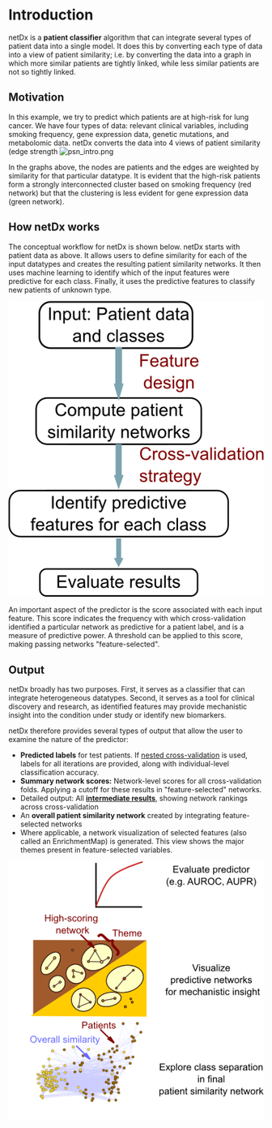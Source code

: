 # Introduction

netDx is a **patient classifier** algorithm that can integrate several types of patient data into a single model. It does this by converting each type of data into a view of patient similarity; i.e. by converting the data into a graph in which more similar patients are tightly linked, while less similar patients are not so tightly linked.  

## Motivation

In this example, we try to predict which patients are at high-risk for lung cancer. We have four types of data: relevant clinical variables, including smoking frequency, gene expression data, genetic mutations, and metabolomic data. netDx converts the data into 4 views of patient similarity (edge strength
![psn_intro.png](./images/Introduction/psn_intro.png)

In the graphs above, the nodes are patients and the edges are weighted by similarity for that particular datatype. It is evident that the high-risk patients form a strongly interconnected cluster based on smoking frequency (red network) but that the clustering is less evident for gene expression data (green network).

## How netDx works
The conceptual workflow for netDx is shown below. netDx starts with patient data as above. It allows users to define similarity for each of the input datatypes and creates the resulting patient similarity networks. It then uses machine learning to identify which of the input features were predictive for each class. Finally, it uses the predictive features to classify new patients of unknown type. 

![workflow.png](./images/Introduction/workflow.png)

An important aspect of the predictor is the score associated with each input feature. This score indicates the frequency with which cross-validation identified a particular network as predictive for a patient label, and is a measure of predictive power. A threshold can be applied to this score, making passing networks "feature-selected".

## Output
netDx broadly has two purposes. First, it serves as a classifier that can integrate heterogeneous datatypes. Second, it serves as a tool for clinical discovery and research, as identified features may provide mechanistic insight into the condition under study or identify new biomarkers.

netDx therefore provides several types of output that allow the user to examine the nature of the predictor: 
* **Predicted labels** for test patients. If [nested cross-validation](Predictor_Designs.md#nestedcv) is used, labels for all iterations are provided, along with individual-level classification accuracy.
* **Summary network scores:** Network-level scores for all cross-validation folds. Applying a cutoff for these results in "feature-selected" networks. 
* Detailed output: All **[intermediate results](Output_Files.md)**, showing network rankings across cross-validation
* An **overall patient similarity network** created by integrating feature-selected networks
* Where applicable, a network visualization of selected features (also called an EnrichmentMap) is generated. This view shows the major themes present in feature-selected variables.

![outputs.png](./images/Introduction/outputs.png)
